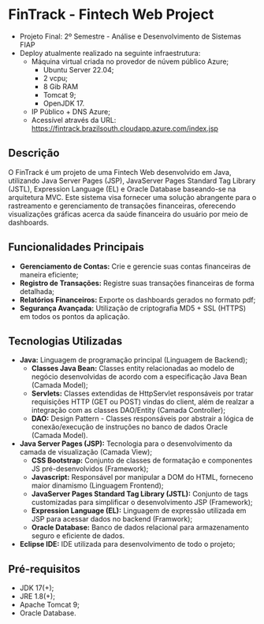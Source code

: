 # FinTrack - Fintech Web Project
- Projeto Final: 2º Semestre - Análise e Desenvolvimento de Sistemas FIAP
- Deploy atualmente realizado na seguinte infraestrutura:
  - Máquina virtual criada no provedor de núvem público Azure;
    - Ubuntu Server 22.04;
    - 2 vcpu;
    - 8 Gib RAM
    - Tomcat 9;
    - OpenJDK 17.
  - IP Público + DNS Azure;
  - Acessível através da URL: https://fintrack.brazilsouth.cloudapp.azure.com/index.jsp

## Descrição

O FinTrack é um projeto de uma Fintech Web desenvolvido em Java, utilizando Java Server Pages (JSP), JavaServer Pages Standard Tag Library (JSTL), Expression Language (EL) e Oracle Database baseando-se na arquitetura MVC. 
Este sistema visa fornecer uma solução abrangente para o rastreamento e gerenciamento de transações financeiras, oferecendo visualizações gráficas acerca da saúde financeira do usuário por meio de dashboards. 

## Funcionalidades Principais

- **Gerenciamento de Contas:** Crie e gerencie suas contas financeiras de maneira eficiente;
- **Registro de Transações:** Registre suas transações financeiras de forma detalhada;
- **Relatórios Financeiros:** Exporte os dashboards gerados no formato pdf;
- **Segurança Avançada:** Utilização de criptografia MD5 + SSL (HTTPS) em todos os pontos da aplicação. 

## Tecnologias Utilizadas

- **Java:** Linguagem de programação principal (Linguagem de Backend);
  - **Classes Java Bean:** Classes entity relacionadas ao modelo de negócio desenvolvidas de acordo com a especificação Java Bean (Camada Model);
  - **Servlets:** Classes extendidas de HttpServlet responsáveis por tratar requisições HTTP (GET ou POST) vindas do client, além de realzar a integração com as classes DAO/Entity (Camada Controller);
  - **DAO:** Design Pattern - Classes responsáveis por abstrair a lógica de conexão/execução de instruções no banco de dados Oracle (Camada Model).
- **Java Server Pages (JSP):** Tecnologia para o desenvolvimento da camada de visualização (Camada View);
  - **CSS Bootstrap:** Conjunto de classes de formatação e componentes JS pré-desenvolvidos (Framework);
  - **Javascript:** Responsável por manipular a DOM do HTML, forneceno maior dinamismo (Linguagem Frontend);
  - **JavaServer Pages Standard Tag Library (JSTL):** Conjunto de tags customizadas para simplificar o desenvolvimento JSP (Framework);
  - **Expression Language (EL):** Linguagem de expressão utilizada em JSP para acessar dados no backend (Framwork);
  - **Oracle Database:** Banco de dados relacional para armazenamento seguro e eficiente de dados.
- **Eclipse IDE:** IDE utilizada para desenvolvimento de todo o projeto;

## Pré-requisitos

- JDK 17(+);
- JRE 1.8(+);
- Apache Tomcat 9;
- Oracle Database.
